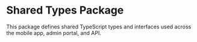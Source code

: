 # Shared Types Package

This package defines shared TypeScript types and interfaces used across the mobile app, admin portal, and API.
